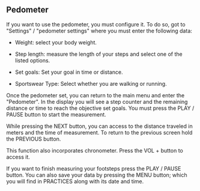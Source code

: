 ## Pedometer

If you want to use the pedometer, you must configure it. To do so, got to "Settings" / "pedometer settings" where you must enter the following data:

* Weight: select your body weight.

* Step length: measure the length of your steps and select one of the listed options.

* Set goals: Set your goal in time or distance.

* Sportswear Type: Select whether you are walking or running.

Once the pedometer set, you can return to the main menu and enter the "Pedometer". In the display you will see a step counter and the remaining distance or time to reach the objective set goals. You must press the PLAY / PAUSE button to start the measurement.

While pressing the NEXT button, you can access to the distance traveled in meters and the time of measurement. To return to the previous screen hold the PREVIOUS button. 

This function also incorporates chronometer. Press the VOL + button to access it.

If you want to finish measuring your footsteps press the PLAY / PAUSE button. You can also save your data by pressing the MENU button; which you will find in PRACTICES along with its date and time.
